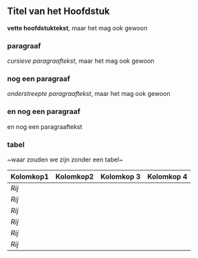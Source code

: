 ## Titel van het Hoofdstuk

**vette hoofdstuktekst**, maar het mag ook gewoon

### paragraaf 

*cursieve paragraaftekst*, maar het mag ook gewoon

### nog een paragraaf

_onderstreepte paragraaftekst_, maar het mag ook gewoon

### en nog een paragraaf

en nog een paragraaftekst

### tabel

~waar zouden we zijn zonder een tabel~

| **Kolomkop1** | **Kolomkop2** | **Kolomkop 3** | **Kolomkop 4** |
|---------------|---------------|----------------|----------------|
| *Rij*         |               |                |                |
| *Rij*         |               |                |                |
| *Rij*         |               |                |                |
| *Rij*         |               |                |                |
| *Rij*         |               |                |                |
| *Rij*         |               |                |                |
